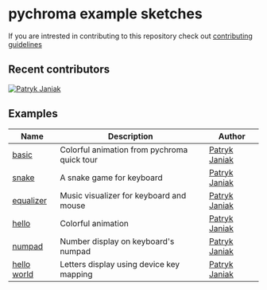 # pychroma example sketches

If you are intrested in contributing to this repository check out [contributing guidelines](https://github.com/morswin22/pychroma-examples/blob/master/CONTRIBUTING.md)

## Recent contributors

[![Patryk Janiak](https://github.com/morswin22.png?size=80)](https://github.com/morswin22)

## Examples

| Name | Description | Author |
| - | - | - |
| [basic](https://github.com/morswin22/pychroma-examples/blob/master/examples/basic.py) | Colorful animation from pychroma quick tour | [Patryk Janiak](https://github.com/morswin22) |
| [snake](https://github.com/morswin22/pychroma-examples/blob/master/examples/snake.py) | A snake game for keyboard | [Patryk Janiak](https://github.com/morswin22) |
| [equalizer](https://github.com/morswin22/pychroma-examples/blob/master/examples/equalizer.py) | Music visualizer for keyboard and mouse | [Patryk Janiak](https://github.com/morswin22) |
| [hello](https://github.com/morswin22/pychroma-examples/blob/master/examples/hello.py) | Colorful animation | [Patryk Janiak](https://github.com/morswin22) |
| [numpad](https://github.com/morswin22/pychroma-examples/blob/master/examples/numpad.py) | Number display on keyboard's numpad | [Patryk Janiak](https://github.com/morswin22) |
| [hello world](https://github.com/morswin22/pychroma-examples/blob/master/examples/helloworld.py) | Letters display using device key mapping | [Patryk Janiak](https://github.com/morswin22) |

